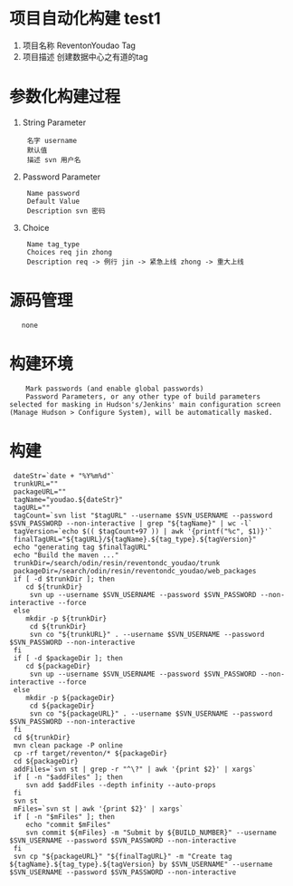 # 项目自动化构建 test1
1. 项目名称 ReventonYoudao Tag
2. 项目描述 创建数据中心之有道的tag

# 参数化构建过程 
1. String Parameter
    
        名字 username
        默认值 
        描述 svn 用户名
    
2. Password Parameter

        Name password
        Default Value
        Description svn 密码

3. Choice 
            
        Name tag_type
        Choices req jin zhong
        Description req -> 例行 jin -> 紧急上线 zhong -> 重大上线

# 源码管理
        
       none
       
# 构建环境
        
        Mark passwords (and enable global passwords)
        Password Parameters, or any other type of build parameters selected for masking in Hudson's/Jenkins' main configuration screen (Manage Hudson > Configure System), will be automatically masked.
    
# 构建
    
     dateStr=`date + "%Y%m%d"`
     trunkURL=""
     packageURL=""
     tagName="youdao.${dateStr}"
     tagURL=""
     tagCount=`svn list "$tagURL" --username $SVN_USERNAME --password $SVN_PASSWORD --non-interactive | grep "${tagName}" | wc -l`
     tagVersion=`echo $(( $tagCount+97 )) | awk '{printf("%c", $1)}'`
     finalTagURL="${tagURL}/${tagName}.${tag_type}.${tagVersion}"
     echo "generating tag $finalTagURL"
     echo "Build the maven ..."
     trunkDir=/search/odin/resin/reventondc_youdao/trunk
     packageDir=/search/odin/resin/reventondc_youdao/web_packages
     if [ -d $trunkDir ]; then
     	cd ${trunkDir}
         svn up --username $SVN_USERNAME --password $SVN_PASSWORD --non-interactive --force
     else
     	mkdir -p ${trunkDir}
         cd ${trunkDir}
         svn co "${trunkURL}" . --username $SVN_USERNAME --password $SVN_PASSWORD --non-interactive
     fi
     if [ -d $packageDir ]; then
     	cd ${packageDir}
         svn up --username $SVN_USERNAME --password $SVN_PASSWORD --non-interactive --force
     else
     	mkdir -p ${packageDir}
         cd ${packageDir}
         svn co "${packageURL}" . --username $SVN_USERNAME --password $SVN_PASSWORD --non-interactive
     fi
     cd ${trunkDir}
     mvn clean package -P online
     cp -rf target/reventon/* ${packageDir}
     cd ${packageDir}
     addFiles=`svn st | grep -r "^\?" | awk '{print $2}' | xargs`
     if [ -n "$addFiles" ]; then
     	svn add $addFiles --depth infinity --auto-props
     fi
     svn st
     mFiles=`svn st | awk '{print $2}' | xargs`
     if [ -n "$mFiles" ]; then
     	echo "commit $mFiles"
     	svn commit ${mFiles} -m "Submit by ${BUILD_NUMBER}" --username $SVN_USERNAME --password $SVN_PASSWORD --non-interactive
     fi
     svn cp "${packageURL}" "${finalTagURL}" -m "Create tag ${tagName}.${tag_type}.${tagVersion} by $SVN_USERNAME" --username $SVN_USERNAME --password $SVN_PASSWORD --non-interactive 


    
    

       
       
        

    

